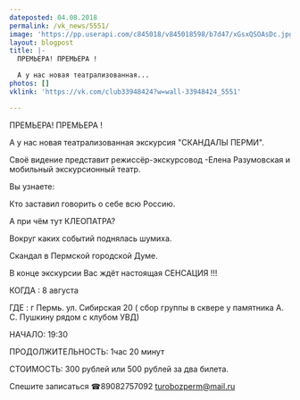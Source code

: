 ```yaml
---
dateposted: 04.08.2018
permalink: /vk_news/5551/
image: 'https://pp.userapi.com/c845018/v845018598/b7d47/xGsxQSOAsDc.jpg'
layout: blogpost
title: |-
  ПРЕМЬЕРА! ПРЕМЬЕРА ! 

  А у нас новая театрализованная...
photos: []
vklink: 'https://vk.com/club33948424?w=wall-33948424_5551'

---
```

ПРЕМЬЕРА! ПРЕМЬЕРА ! 
 

 
А у нас новая театрализованная экскурсия "СКАНДАЛЫ ПЕРМИ".
 
Своё видение представит режиссёр-экскурсовод -Елена Разумовская и мобильный экскурсионный театр.
 

 
Вы узнаете:
 

 
Кто заставил говорить о себе всю Россию.
 
А при чём тут КЛЕОПАТРА?
 
 Вокруг каких событий поднялась шумиха.
 
Скандал в Пермской городской Думе.
 
 В конце экскурсии Вас ждёт настоящая СЕНСАЦИЯ !!!
 

 
 КОГДА : 8 августа
 
 ГДЕ : г Пермь. ул. Сибирская 20 ( сбор группы в сквере у памятника А. С. Пушкину рядом с клубом УВД)
 
  НАЧАЛО: 19:30
 
ПРОДОЛЖИТЕЛЬНОСТЬ: 1час 20 минут
 
СТОИМОСТЬ: 300 рублей или 500 рублей за два билета.
 

 
Спешите записаться ☎89082757092 turobozperm@mail.ru
